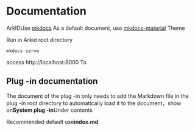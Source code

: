 # Documentation

ArkIDUse [mkdocs](https://www.mkdocs.org/) As a default document, use [mkdocs-material](https://squidfunk.github.io/mkdocs-material/) Theme
  
Run in Arkid root directory

`mkdocs serve`

access http://localhost:8000 To

## Plug -in documentation

The document of the plug -in only needs to add the Markdown file in the plug -in root directory to automatically load it to the document，show on**System plug -in**Under contents

Recommended default use**index.md**
